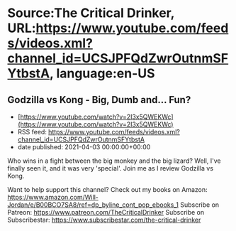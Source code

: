 # Source:The Critical Drinker, URL:https://www.youtube.com/feeds/videos.xml?channel_id=UCSJPFQdZwrOutnmSFYtbstA, language:en-US

## Godzilla vs Kong - Big, Dumb and... Fun?
 - [https://www.youtube.com/watch?v=2I3x5QWEKWc](https://www.youtube.com/watch?v=2I3x5QWEKWc)
 - RSS feed: https://www.youtube.com/feeds/videos.xml?channel_id=UCSJPFQdZwrOutnmSFYtbstA
 - date published: 2021-04-03 00:00:00+00:00

Who wins in a fight between the big monkey and the big lizard? Well, I've finally seen it, and it was very 'special'. Join me as I review Godzilla vs Kong. 



Want to help support this channel? 
Check out my books on Amazon: https://www.amazon.com/Will-Jordan/e/B00BCO7SA8/ref=dp_byline_cont_pop_ebooks_1
Subscribe on Patreon: https://www.patreon.com/TheCriticalDrinker
Subscribe on Subscribestar: https://www.subscribestar.com/the-critical-drinker

